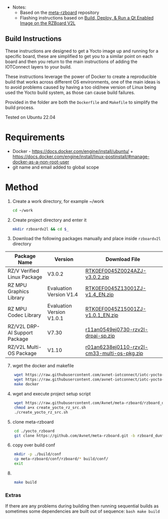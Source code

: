 * Notes:
	* Based on the [meta-rzboard](https://github.com/Avnet/meta-rzboard/tree/rzboard_dunfell_5.10_v2) repository
    * Flashing instructions based on [Build, Deploy, & Run a Qt Enabled Image on the RZBoard V2L](https://www.hackster.io/lucas-keller/build-deploy-run-a-qt-enabled-image-on-the-rzboard-v2l-de6c41#toc-hardware-configuration-11)

## Build Instructions

These instructions are designed to get a Yocto image up and running for a specific board, these are simplified to get you to a similar point on each board and then you return to the main instructions of adding the IOTConnect layers to your build.

These instructions leverage the power of Docker to create a reproducible build that works across different OS environments, one of the main ideas is to avoid problems caused by having a too old/new version of Linux being used the Yocto build system, as those can cause build failures.

Provided in the folder are both the `Dockerfile` and `Makefile` to simplify the build process.

Tested on Ubuntu 22.04

# Requirements
- Docker - https://docs.docker.com/engine/install/ubuntu/ + https://docs.docker.com/engine/install/linux-postinstall/#manage-docker-as-a-non-root-user
- git name and email added to global scope

# Method
1. Create a work directory, for example ~/work
    ```bash
    cd ~/work
    ```

2. Create project directory and enter it
    ```bash
    mkdir rzboardv2l && cd $_
    ```

3. Download the following packages manually and place inside `rzboardv2l` directory

| Package Name                  | Version                    | Download File                               |
| ----------------------------- | -------------------------- | ------------------------------------------- |
| RZ/V Verified Linux Package   | V3.0.2             | [RTK0EF0045Z0024AZJ-v3.0.2.zip](https://www.renesas.com/us/en/document/swo/rzv-verified-linux-package-v302rtk0ef0045z0024azj-v302zip?r=1628526) |
| RZ MPU Graphics Library       | Evaluation Version V1.4 | [RTK0EF0045Z13001ZJ-v1.4_EN.zip](https://www.renesas.com/us/en/document/swo/rz-mpu-graphics-library-evaluation-version-rzv2l-rtk0ef0045z13001zj-v14enzip?r=1843541) |
| RZ MPU Codec Library          | Evaluation Version V1.0.1 | [RTK0EF0045Z15001ZJ-v1.0.1_EN.zip](https://www.renesas.com/us/en/document/swo/rz-mpu-video-codec-library-evaluation-version-rzv2l-rtk0ef0045z15001zj-v101enzip?r=1844066) |
| RZ/V2L DRP-AI Support Package | V7.30                      | [r11an0549ej0730-rzv2l-drpai-sp.zip](https://www.renesas.com/us/en/document/sws/rzv2l-drp-ai-support-package-version-730?r=1558356) |
| RZ/V2L Multi-OS Package       | V1.10                      | [r01an6238ej0110-rzv2l-cm33-multi-os-pkg.zip](https://www.renesas.com/us/en/document/sws/rzv-multi-os-package-v110) |


7. wget the docker and makefile
```bash
    wget https://raw.githubusercontent.com/avnet-iotconnect/iotc-yocto-python-sdk/dunfell/board_specific_readmes/rzboardv2l/Dockerfile
    wget https://raw.githubusercontent.com/avnet-iotconnect/iotc-yocto-python-sdk/dunfell/board_specific_readmes/rzboardv2l/Makefile
    make docker
```

4. wget and execute project setup script
``` bash
    wget https://raw.githubusercontent.com/Avnet/meta-rzboard/rzboard_dunfell_5.10_v2/tools/create_yocto_rz_src.sh
    chmod a+x create_yocto_rz_src.sh
    ./create_yocto_rz_src.sh
```

5. clone meta-rzboard
```bash
    cd ./yocto_rzboard
    git clone https://github.com/Avnet/meta-rzboard.git -b rzboard_dunfell_5.10_v2 
```

6. copy over build conf
```bash
    mkdir -p ./build/conf
    cp meta-rzboard/conf/rzboard/* build/conf/
    exit
```

8.
```bash
    make build
```
### Extras

If there are any problems during building then running sequential builds as sometimes some dependencies are built out of sequence:
    ```bash
        make build
    ```
